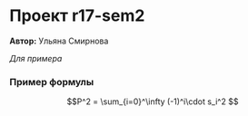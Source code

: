 # Проект r17-sem2

**Автор:** Ульяна Смирнова

*Для примера*

### Пример формулы

$$P^2 = \sum_{i=0}^\infty (-1)^i\cdot s_i^2 $$
